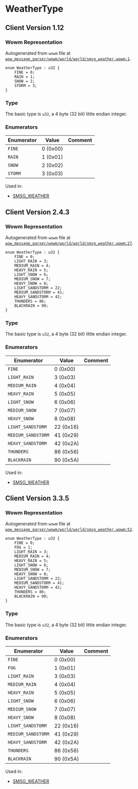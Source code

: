 # WeatherType

## Client Version 1.12

### Wowm Representation

Autogenerated from `wowm` file at [`wow_message_parser/wowm/world/world/smsg_weather.wowm:1`](https://github.com/gtker/wow_messages/tree/main/wow_message_parser/wowm/world/world/smsg_weather.wowm#L1).

```rust,ignore
enum WeatherType : u32 {
    FINE = 0;
    RAIN = 1;
    SNOW = 2;
    STORM = 3;
}
```
### Type
The basic type is `u32`, a 4 byte (32 bit) little endian integer.
### Enumerators
| Enumerator | Value  | Comment |
| --------- | -------- | ------- |
| `FINE` | 0 (0x00) |  |
| `RAIN` | 1 (0x01) |  |
| `SNOW` | 2 (0x02) |  |
| `STORM` | 3 (0x03) |  |

Used in:
* [SMSG_WEATHER](smsg_weather.md)

## Client Version 2.4.3

### Wowm Representation

Autogenerated from `wowm` file at [`wow_message_parser/wowm/world/world/smsg_weather.wowm:27`](https://github.com/gtker/wow_messages/tree/main/wow_message_parser/wowm/world/world/smsg_weather.wowm#L27).

```rust,ignore
enum WeatherType : u32 {
    FINE = 0;
    LIGHT_RAIN = 3;
    MEDIUM_RAIN = 4;
    HEAVY_RAIN = 5;
    LIGHT_SNOW = 6;
    MEDIUM_SNOW = 7;
    HEAVY_SNOW = 8;
    LIGHT_SANDSTORM = 22;
    MEDIUM_SANDSTORM = 41;
    HEAVY_SANDSTORM = 42;
    THUNDERS = 86;
    BLACKRAIN = 90;
}
```
### Type
The basic type is `u32`, a 4 byte (32 bit) little endian integer.
### Enumerators
| Enumerator | Value  | Comment |
| --------- | -------- | ------- |
| `FINE` | 0 (0x00) |  |
| `LIGHT_RAIN` | 3 (0x03) |  |
| `MEDIUM_RAIN` | 4 (0x04) |  |
| `HEAVY_RAIN` | 5 (0x05) |  |
| `LIGHT_SNOW` | 6 (0x06) |  |
| `MEDIUM_SNOW` | 7 (0x07) |  |
| `HEAVY_SNOW` | 8 (0x08) |  |
| `LIGHT_SANDSTORM` | 22 (0x16) |  |
| `MEDIUM_SANDSTORM` | 41 (0x29) |  |
| `HEAVY_SANDSTORM` | 42 (0x2A) |  |
| `THUNDERS` | 86 (0x56) |  |
| `BLACKRAIN` | 90 (0x5A) |  |

Used in:
* [SMSG_WEATHER](smsg_weather.md)

## Client Version 3.3.5

### Wowm Representation

Autogenerated from `wowm` file at [`wow_message_parser/wowm/world/world/smsg_weather.wowm:52`](https://github.com/gtker/wow_messages/tree/main/wow_message_parser/wowm/world/world/smsg_weather.wowm#L52).

```rust,ignore
enum WeatherType : u32 {
    FINE = 0;
    FOG = 1;
    LIGHT_RAIN = 3;
    MEDIUM_RAIN = 4;
    HEAVY_RAIN = 5;
    LIGHT_SNOW = 6;
    MEDIUM_SNOW = 7;
    HEAVY_SNOW = 8;
    LIGHT_SANDSTORM = 22;
    MEDIUM_SANDSTORM = 41;
    HEAVY_SANDSTORM = 42;
    THUNDERS = 86;
    BLACKRAIN = 90;
}
```
### Type
The basic type is `u32`, a 4 byte (32 bit) little endian integer.
### Enumerators
| Enumerator | Value  | Comment |
| --------- | -------- | ------- |
| `FINE` | 0 (0x00) |  |
| `FOG` | 1 (0x01) |  |
| `LIGHT_RAIN` | 3 (0x03) |  |
| `MEDIUM_RAIN` | 4 (0x04) |  |
| `HEAVY_RAIN` | 5 (0x05) |  |
| `LIGHT_SNOW` | 6 (0x06) |  |
| `MEDIUM_SNOW` | 7 (0x07) |  |
| `HEAVY_SNOW` | 8 (0x08) |  |
| `LIGHT_SANDSTORM` | 22 (0x16) |  |
| `MEDIUM_SANDSTORM` | 41 (0x29) |  |
| `HEAVY_SANDSTORM` | 42 (0x2A) |  |
| `THUNDERS` | 86 (0x56) |  |
| `BLACKRAIN` | 90 (0x5A) |  |

Used in:
* [SMSG_WEATHER](smsg_weather.md)

